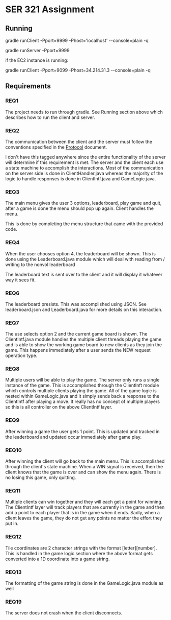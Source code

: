 # SER 321 Assignment 

## Running

gradle runClient -Pport=9999 -Phost='localhost' --console=plain -q 

gradle runServer -Pport=9999 

if the EC2 instance is running: 

gradle runClient -Pport=9099 -Phost=34.214.31.3 --console=plain -q 

## Requirements

### REQ1

The project needs to run through gradle.  See Running section above which describes how to
run the client and server.
### REQ2

The communication between the client and the server must follow the conventions specified in 
the [Protocol](PROTOCOL.md) document.

I don't have this tagged anywhere since the entire functionality of the server will determine
if this requirement is met. The server and the client each use a state machine to accomplish 
the interactions. Most of the communication on the server side is done in ClientHandler.java 
whereas the majority of the logic to handle responses is done in ClientIntf.java and
GameLogic.java.

### REQ3

The main menu gives the user 3 options, leaderboard, play game and quit, after a game is done the menu should pop up again. Client handles the menu. 

This is done by completing the menu structure that came with the provided code.

### REQ4

When the user chooses option 4, the leaderboard will be shown. This is done using the
Leaderboard.java module which will deal with reading from / writing to the nonvol leaderboard 

The leaderboard text is sent over to the client and it will display it whatever way 
it sees fit.
### REQ6 

The leaderboard presists. This was accomplished using JSON. See leaderboard.json and
Leaderboard.java for more details on this interaction.

### REQ7

The use selects option 2 and the current game board is shown. The ClientIntf.java module
handles the multiple client threads playing the game and is able to show the working
game board to new clients as they join the game. This happens immediately after a user
sends the NEW request operation type.

### REQ8 

Multiple users will be able to play the game. The server only runs a single instance of the
game. This is accomplished through the ClientInft module which controls multiple clients
playing the game. All of the game logic is nested within GameLogic.java and it simply sends
back a response to the ClientIntf after playing a move. It really has no concept of multiple
players so this is all controller on the above ClientIntf layer.

### REQ9

After winning a game the user gets 1 point. This is updated and tracked in the leaderboard
and updated occur immediately after game play.

### REQ10

After winning the client will go back to the main menu. This is accomplished through the
client's state machine. When a WIN signal is received, then the client knows that the game is
over and can show the menu again. There is no losing this game, only quitting.

### REQ11 

Multiple clients can win together and they will each get a point for winning. The ClientIntf
layer will track players that are currently in the game and then add a point to each player 
that is in the game when it ends. Sadly, when a client leaves the game, they do not get any 
points no matter the effort they put in.

### REQ12 

Tile coordinates are 2 character strings with the format \[letter\]\[number\].
This is handled in the game logic section where the above format gets converted
into a 1D coordinate into a game string.


### REQ13

The formatting of the game string is done in the GameLogic.java module as well
### REQ19 

The server does not crash when the client disconnects.
